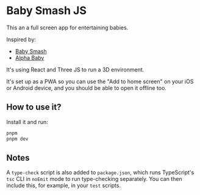 # Baby Smash JS

This an a full screen app for entertaining babies.

Inspired by:

- [Baby Smash](https://www.hanselman.com/babysmash/)
- [Alpha Baby](http://www.littlepotatosoftware.com/abiphone.html)

It's using React and Three JS to run a 3D environment.

It's set up as a PWA so you can use the "Add to home screen" on your iOS or Android device, and you should be able to open it offline too.

## How to use it?

Install it and run:

```bash
pnpm
pnpm dev
```

## Notes

A `type-check` script is also added to `package.json`, which runs TypeScript's `tsc` CLI in `noEmit` mode to run type-checking separately. You can then include this, for example, in your `test` scripts.
